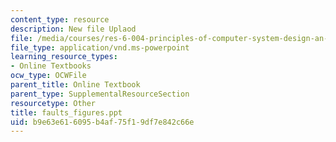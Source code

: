 ```yaml
---
content_type: resource
description: New file Uplaod
file: /media/courses/res-6-004-principles-of-computer-system-design-an-introduction-spring-2009/b9e63e616095b4af75f19df7e842c66e_faults_figures.ppt
file_type: application/vnd.ms-powerpoint
learning_resource_types:
- Online Textbooks
ocw_type: OCWFile
parent_title: Online Textbook
parent_type: SupplementalResourceSection
resourcetype: Other
title: faults_figures.ppt
uid: b9e63e61-6095-b4af-75f1-9df7e842c66e
---
```


